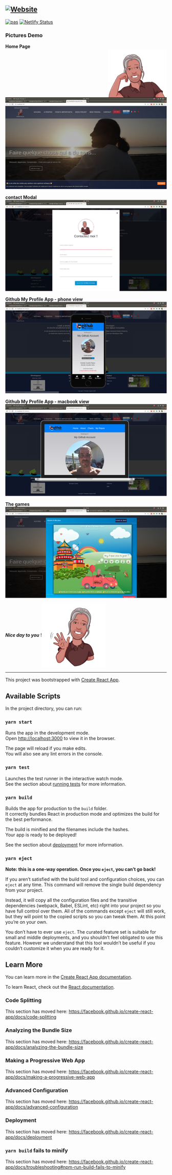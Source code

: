[![Website](https://i.imgur.com/xSu6S5v.png)](https://rodolphe-augusto.fr)
---
[![pas](https://img.shields.io/static/v1?&message=ProgressiveApp.Store&color=74b9ff&style=flat&label=Follow%20Portfolio%20developpeur%20at)](https://progressiveapp.store/pwa/Portfolio-developpeur)
[![Netlify Status](https://api.netlify.com/api/v1/badges/4e181ec8-7f90-4593-ba75-527a919eee07/deploy-status)](https://app.netlify.com/sites/rodolphe-augusto/deploys)


### Pictures Demo

**Home Page**
<br />
 <img align="right" height="150px" alt="rodolphe37 Github Stats" src="demo/me-2.jpg" />
![Accueil](demo/portfolio1.jpg)

**contact Modal**
![Contact](demo/portfolio19.jpg)

**Github My Profile App - phone view**
![Phone-View](demo/portfolio21.jpg)

**Github My Profile App - macbook view**
![Macbook-view](demo/portfolio22.jpg)

**The games**
![Games](demo/portfolio23.jpg)

***Nice day to you***
!<img align="center" height="200px" alt="rodolphe37 Github Stats" src="demo/perso-5b.png" />

---

This project was bootstrapped with [Create React App](https://github.com/facebook/create-react-app).

## Available Scripts

In the project directory, you can run:

### `yarn start`

Runs the app in the development mode.<br />
Open [http://localhost:3000](http://localhost:3000) to view it in the browser.

The page will reload if you make edits.<br />
You will also see any lint errors in the console.

### `yarn test`

Launches the test runner in the interactive watch mode.<br />
See the section about [running tests](https://facebook.github.io/create-react-app/docs/running-tests) for more information.

### `yarn build`

Builds the app for production to the `build` folder.<br />
It correctly bundles React in production mode and optimizes the build for the best performance.

The build is minified and the filenames include the hashes.<br />
Your app is ready to be deployed!

See the section about [deployment](https://facebook.github.io/create-react-app/docs/deployment) for more information.

### `yarn eject`

**Note: this is a one-way operation. Once you `eject`, you can’t go back!**

If you aren’t satisfied with the build tool and configuration choices, you can `eject` at any time. This command will remove the single build dependency from your project.

Instead, it will copy all the configuration files and the transitive dependencies (webpack, Babel, ESLint, etc) right into your project so you have full control over them. All of the commands except `eject` will still work, but they will point to the copied scripts so you can tweak them. At this point you’re on your own.

You don’t have to ever use `eject`. The curated feature set is suitable for small and middle deployments, and you shouldn’t feel obligated to use this feature. However we understand that this tool wouldn’t be useful if you couldn’t customize it when you are ready for it.

## Learn More

You can learn more in the [Create React App documentation](https://facebook.github.io/create-react-app/docs/getting-started).

To learn React, check out the [React documentation](https://reactjs.org/).

### Code Splitting

This section has moved here: https://facebook.github.io/create-react-app/docs/code-splitting

### Analyzing the Bundle Size

This section has moved here: https://facebook.github.io/create-react-app/docs/analyzing-the-bundle-size

### Making a Progressive Web App

This section has moved here: https://facebook.github.io/create-react-app/docs/making-a-progressive-web-app

### Advanced Configuration

This section has moved here: https://facebook.github.io/create-react-app/docs/advanced-configuration

### Deployment

This section has moved here: https://facebook.github.io/create-react-app/docs/deployment

### `yarn build` fails to minify

This section has moved here: https://facebook.github.io/create-react-app/docs/troubleshooting#npm-run-build-fails-to-minify
